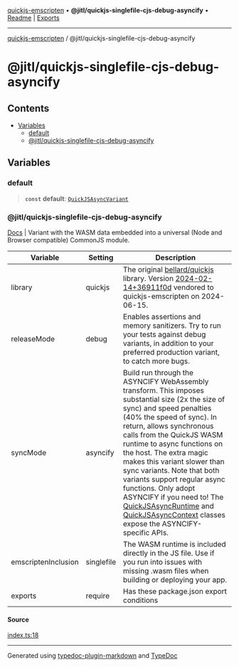 [quickjs-emscripten](../../packages.md) • **@jitl/quickjs-singlefile-cjs-debug-asyncify** • [Readme](README.md) \| [Exports](exports.md)

***

[quickjs-emscripten](../../packages.md) / @jitl/quickjs-singlefile-cjs-debug-asyncify

# @jitl/quickjs-singlefile-cjs-debug-asyncify

## Contents

- [Variables](exports.md#variables)
  - [default](exports.md#default)
  - [@jitl/quickjs-singlefile-cjs-debug-asyncify](exports.md#jitlquickjs-singlefile-cjs-debug-asyncify)

## Variables

### default

> **`const`** **default**: [`QuickJSAsyncVariant`](../../quickjs-emscripten/interfaces/QuickJSAsyncVariant.md)

### @jitl/quickjs-singlefile-cjs-debug-asyncify

[Docs](https://github.com/justjake/quickjs-emscripten/blob/main/doc/@jitl/quickjs-singlefile-cjs-debug-asyncify/README.md) |
Variant with the WASM data embedded into a universal (Node and Browser compatible) CommonJS module.

| Variable            |    Setting                     |    Description    |
| --                  | --                             | --                |
| library             | quickjs             | The original [bellard/quickjs](https://github.com/bellard/quickjs) library. Version [2024-02-14+36911f0d](https://github.com/bellard/quickjs/commit/36911f0d3ab1a4c190a4d5cbe7c2db225a455389) vendored to quickjs-emscripten on 2024-06-15. |
| releaseMode         | debug         | Enables assertions and memory sanitizers. Try to run your tests against debug variants, in addition to your preferred production variant, to catch more bugs. |
| syncMode            | asyncify            | Build run through the ASYNCIFY WebAssembly transform. This imposes substantial size (2x the size of sync) and speed penalties (40% the speed of sync). In return, allows synchronous calls from the QuickJS WASM runtime to async functions on the host. The extra magic makes this variant slower than sync variants. Note that both variants support regular async functions. Only adopt ASYNCIFY if you need to! The [QuickJSAsyncRuntime](https://github.com/justjake/quickjs-emscripten/blob/main/doc/quickjs-emscripten/classes/QuickJSAsyncRuntime.md) and [QuickJSAsyncContext](https://github.com/justjake/quickjs-emscripten/blob/main/doc/quickjs-emscripten/classes/QuickJSAsyncContext.md) classes expose the ASYNCIFY-specific APIs. |
| emscriptenInclusion | singlefile | The WASM runtime is included directly in the JS file. Use if you run into issues with missing .wasm files when building or deploying your app. |
| exports             | require                  | Has these package.json export conditions |

#### Source

[index.ts:18](https://github.com/justjake/quickjs-emscripten/blob/main/packages/variant-quickjs-singlefile-cjs-debug-asyncify/src/index.ts#L18)

***

Generated using [typedoc-plugin-markdown](https://www.npmjs.com/package/typedoc-plugin-markdown) and [TypeDoc](https://typedoc.org/)
